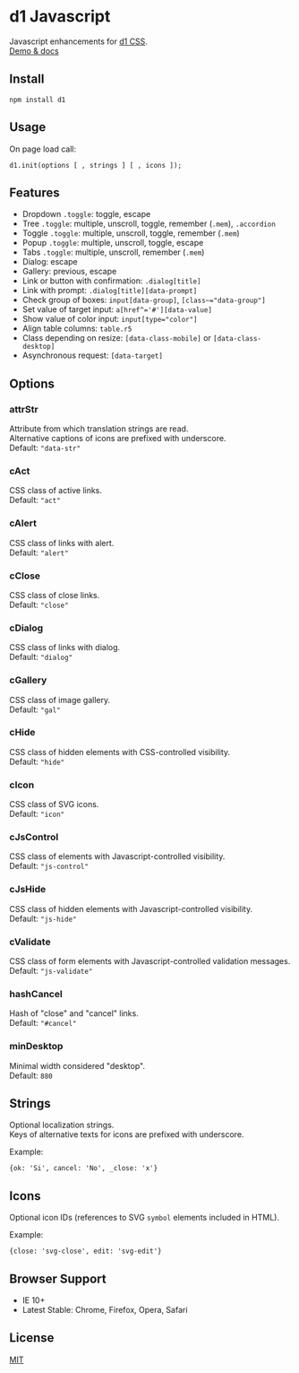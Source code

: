 # d1 Javascript

Javascript enhancements for [d1 CSS](https://github.com/vvvkor/d1).  
[Demo & docs](https://vvvkor.github.io/d1/#js)

## Install

```
npm install d1
```

## Usage

On page load call:
```
d1.init(options [ , strings ] [ , icons ]);
```

## Features

* Dropdown ``.toggle``: toggle, escape
* Tree ``.toggle``: multiple, unscroll, toggle, remember (``.mem``), ``.accordion``
* Toggle ``.toggle``: multiple, unscroll, toggle, remember (``.mem``)
* Popup ``.toggle``: multiple, unscroll, toggle, escape
* Tabs ``.toggle``: multiple, unscroll, remember (``.mem``)
* Dialog: escape
* Gallery: previous, escape
* Link or button with confirmation: ``.dialog[title]``
* Link with prompt: ``.dialog[title][data-prompt]``
* Check group of boxes: ``input[data-group]``, ``[class~="data-group"]``
* Set value of target input: ``a[href^='#'][data-value]``
* Show value of color input: ``input[type="color"]``
* Align table columns: ``table.r5``
* Class depending on resize: ``[data-class-mobile]`` or ``[data-class-desktop]``
* Asynchronous request: ``[data-target]``


## Options

### attrStr

Attribute from which translation strings are read.  
Alternative captions of icons are prefixed with underscore.  
Default: ``"data-str"``

### cAct

CSS class of active links.  
Default: ``"act"``

### cAlert

CSS class of links with alert.  
Default: ``"alert"``

### cClose

CSS class of close links.  
Default: ``"close"``

### cDialog

CSS class of links with dialog.  
Default: ``"dialog"``

### cGallery

CSS class of image gallery.  
Default: ``"gal"``

### cHide

CSS class of hidden elements with CSS-controlled visibility.  
Default: ``"hide"``

### cIcon

CSS class of SVG icons.  
Default: ``"icon"``

### cJsControl

CSS class of elements with Javascript-controlled visibility.  
Default: ``"js-control"``

### cJsHide

CSS class of hidden elements with Javascript-controlled visibility.  
Default: ``"js-hide"``

### cValidate

CSS class of form elements with Javascript-controlled validation messages.  
Default: ``"js-validate"``

### hashCancel

Hash of "close" and "cancel" links.  
Default: ``"#cancel"``

### minDesktop

Minimal width considered "desktop".  
Default: ``880``

## Strings

Optional localization strings.  
Keys of alternative texts for icons are prefixed with underscore.

Example:
```
{ok: 'Si', cancel: 'No', _close: 'x'}
```

## Icons

Optional icon IDs (references to SVG ``symbol`` elements included in HTML).

Example:
```
{close: 'svg-close', edit: 'svg-edit'}
```

## Browser Support

* IE 10+
* Latest Stable: Chrome, Firefox, Opera, Safari

## License

[MIT](./LICENSE)